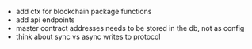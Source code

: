 - add ctx for blockchain package functions
- add api endpoints
- master contract addresses needs to be stored in the db, not as config
- think about sync vs async writes to protocol
